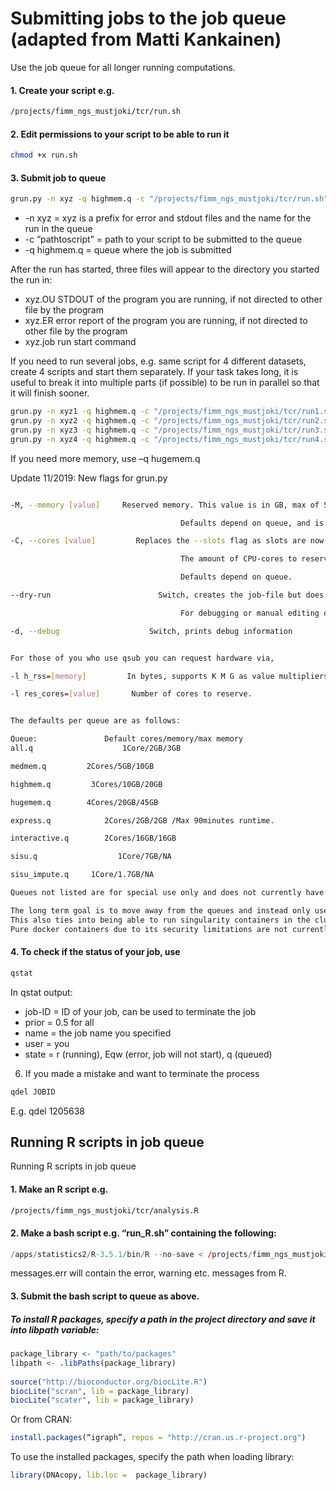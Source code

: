 # Submitting jobs to the job queue (adapted from Matti Kankainen)

Use the job queue for all longer running computations.

#### 1. Create your script e.g.  
```bash
/projects/fimm_ngs_mustjoki/tcr/run.sh 
```
#### 2. Edit permissions to your script to be able to run it
```bash
chmod +x run.sh 
```
#### 3. Submit job to queue

```bash
grun.py -n xyz -q highmem.q -c "/projects/fimm_ngs_mustjoki/tcr/run.sh"
```

* -n xyz = xyz is a prefix for error and stdout files and the name for the run in the queue
* -c ”pathtoscript” = path to your script to be submitted to the queue
* -q highmem.q = queue where the job is submitted

After the run has started, three files will appear to the directory you started the run in: 

* xyz.OU 	STDOUT of the program you are running, if not directed to other file by the program
* xyz.ER	error report of the program you are running, if not directed to other file by the program
* xyz.job		run start command
		

If you need to run several jobs, e.g. same script for 4 different datasets, create 4 scripts and start them separately. If your task takes long, it is useful to break it into multiple parts (if possible) to be run in parallel so that it will finish sooner.

```bash
grun.py -n xyz1 -q highmem.q -c "/projects/fimm_ngs_mustjoki/tcr/run1.sh"
grun.py -n xyz2 -q highmem.q -c "/projects/fimm_ngs_mustjoki/tcr/run2.sh"
grun.py -n xyz3 -q highmem.q -c "/projects/fimm_ngs_mustjoki/tcr/run3.sh"
grun.py -n xyz4 -q highmem.q -c "/projects/fimm_ngs_mustjoki/tcr/run4.sh"
```

If you need more memory, use –q hugemem.q

Update 11/2019: New flags for grun.py

```bash

-M, --memory [value]     Reserved memory. This value is in GB, max of 50

                                      Defaults depend on queue, and is generally the old limits.

-C, --cores [value]         Replaces the --slots flag as slots are now unbound from CPU-cores.

                                      The amount of CPU-cores to reserve. Currently max of 4.

                                      Defaults depend on queue.

--dry-run                        Switch, creates the job-file but does not queue it to the cluster.

                                      For debugging or manual editing of the job-files before submitting.

-d, --debug                    Switch, prints debug information


For those of you who use qsub you can request hardware via,

-l h_rss=[memory]         In bytes, supports K M G as value multipliers (for example 4G)

-l res_cores=[value]       Number of cores to reserve.


The defaults per queue are as follows:

Queue:               Default cores/memory/max memory
all.q                    1Core/2GB/3GB

medmem.q         2Cores/5GB/10GB

highmem.q         3Cores/10GB/20GB

hugemem.q        4Cores/20GB/45GB

express.q            2Cores/2GB/2GB /Max 90minutes runtime.

interactive.q        2Cores/16GB/16GB

sisu.q                  1Core/7GB/NA

sisu_impute.q     1Core/1.7GB/NA

Queues not listed are for special use only and does not currently have any default limits.

The long term goal is to move away from the queues and instead only use resource requests for jobs.
This also ties into being able to run singularity containers in the cluster.
Pure docker containers due to its security limitations are not currently planned.
```

#### 4. To check if the status of your job, use 

```bash
qstat
```
In qstat output:

* job-ID 	= ID of your job, can be used to terminate the job
* prior	= 0.5 for all
* name	= the job name you specified
* user	= you
* state	= r (running), Eqw (error, job will not start), q (queued)
 
6. If you made a mistake and want to terminate the process

```bash
qdel JOBID
```
E.g. qdel 1205638


## Running R scripts in job queue

Running R scripts in job queue

#### 1.	Make an R script e.g. 

```bash
/projects/fimm_ngs_mustjoki/tcr/analysis.R
```

#### 2.	Make a bash script e.g. “run_R.sh” containing the following:

```R
/apps/statistics2/R-3.5.1/bin/R --no-save < /projects/fimm_ngs_mustjoki/tcr/analysis.R >& messages.err
```

messages.err will contain the error, warning etc. messages from R.

#### 3.	Submit the bash script to queue as above.

##### To install R packages, specify a path in the project directory and save it into libpath variable:

```R
package_library <- "path/to/packages"
libpath <- .libPaths(package_library)
 
source("http://bioconductor.org/biocLite.R")
biocLite("scran", lib = package_library)
biocLite("scater", lib = package_library)
```

Or from CRAN: 
```R
install.packages(“igraph”, repos = "http://cran.us.r-project.org")
```

To use the installed packages, specify the path when loading library:

```R
library(DNAcopy, lib.loc =  package_library)
```

